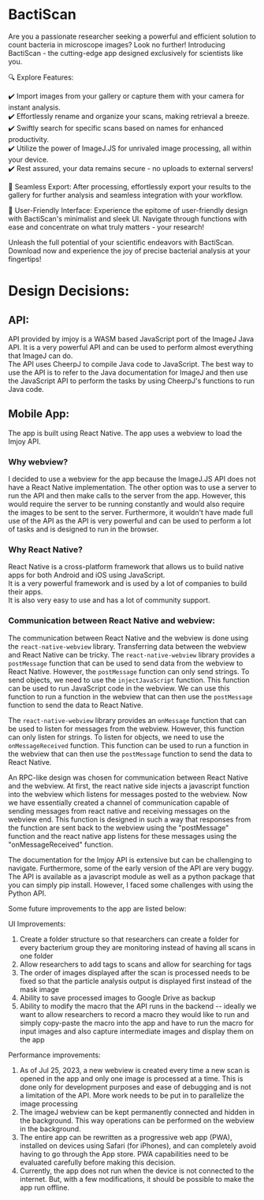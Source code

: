 # BactiScan
Are you a passionate researcher seeking a powerful and efficient solution to count bacteria in microscope images? Look no further! Introducing BactiScan - the cutting-edge app designed exclusively for scientists like you.


🔍 Explore Features:

✔️ Import images from your gallery or capture them with your camera for instant analysis.\
✔️ Effortlessly rename and organize your scans, making retrieval a breeze.\
✔️ Swiftly search for specific scans based on names for enhanced productivity.\
✔️ Utilize the power of ImageJ.JS for unrivaled image processing, all within your device.\
✔️ Rest assured, your data remains secure - no uploads to external servers!

📸 Seamless Export:
After processing, effortlessly export your results to the gallery for further analysis and seamless integration with your workflow.

🌟 User-Friendly Interface:
Experience the epitome of user-friendly design with BactiScan's minimalist and sleek UI. Navigate through functions with ease and concentrate on what truly matters - your research!

Unleash the full potential of your scientific endeavors with BactiScan. Download now and experience the joy of precise bacterial analysis at your fingertips!

# Design Decisions:

## API:

[//]: # (Decided to go for webview-based app. Some advantages of doing so include  - no need to have server running constantly, images are not sent to any external service and all computation happens on the device)

API provided by imjoy is a WASM based JavaScript port of the ImageJ Java API. It is a very powerful API and can be 
used to perform almost everything that ImageJ can do. \
The API uses CheerpJ to compile Java code to JavaScript. The best way to use the API is to refer to the Java documentation 
for ImageJ and then use the JavaScript API to perform the tasks by using CheerpJ's functions to run Java code. 


## Mobile App:

The app is built using React Native. The app uses a webview to load the Imjoy API.

### Why webview?

I decided to use a webview for the app because the ImageJ.JS API does not have a React Native implementation. 
The other option was to use a server to run the API and then make calls to the server from the app. However, this would
require the server to be running constantly and would also require the images to be sent to the server. Furthermore, it 
wouldn't have made full use of the API as the API is very powerful and can be used to perform a lot of tasks and is 
designed to run in the browser. 


### Why React Native?

React Native is a cross-platform framework that allows us to build native apps for both Android and iOS using JavaScript. \
It is a very powerful framework and is used by a lot of companies to build their apps. \
It is also very easy to use and has a lot of community support.

### Communication between React Native and webview:

The communication between React Native and the webview is done using the `react-native-webview` library. Transferring 
data between the webview and React Native can be tricky. The `react-native-webview` library provides a `postMessage` 
function that can be used to send data from the webview to React Native. However, the `postMessage` function can only
send strings. To send objects, we need to use the `injectJavaScript` function. This function can be used to run
JavaScript code in the webview. We can use this function to run a function in the webview that can then use the
`postMessage` function to send the data to React Native. 

The `react-native-webview` library provides an `onMessage` function that can be used to listen for messages from
the webview. However, this function can only listen for strings. To listen for objects, we need to use the 
`onMessageReceived` function. This function can be used to run a function in the webview that can then use the
`postMessage` function to send the data to React Native. 

An RPC-like design was chosen for communication between React Native and the webview. At first, the react native
side injects a javascript function into the webview which listens for messages posted to the webview. Now we have 
essentially created a channel of communication capable of sending messages from react native and receiving messages on
the webview end. This function is designed in such a way that responses from the function are sent back to the webview 
using the "postMessage" function and the react native app listens for these messages using the "onMessageReceived" 
function. 

The documentation for the Imjoy API is extensive but can be challenging to navigate. Furthermore, some of the early version of 
the API are very buggy. The API is available as a javascript module as well as a python package that you can simply pip install. 
However, I faced some challenges with using the Python API.

Some future improvements to the app are listed below:

UI Improvements:
1. Create a folder structure so that researchers can create a folder for every bacterium group they are monitoring instead of having all scans in one folder
2. Allow researchers to add tags to scans and allow for searching for tags
3. The order of images displayed after the scan is processed needs to be fixed so that the particle analysis output is displayed first instead of the mask image
4. Ability to save processed images to Google Drive as backup
5. Ability to modify the macro that the API runs in the backend -- ideally we want to allow researchers to record a macro they would like to run and simply copy-paste the macro into the app and have to run the macro for input images and also capture intermediate images and display them on the app

Performance improvements:
1. As of Jul 25, 2023, a new webview is created every time a new scan is opened in the app and only one image is processed at a time. This is done only for development purposes and ease of debugging and is not a limitation of the API. More work needs to be put in to parallelize the image processing
2. The imageJ webview can be kept permanently connected and hidden in the background. This way operations can be performed on the webview in the background.
3. The entire app can be rewritten as a progressive web app (PWA), installed on devices using Safari (for iPhones), and can completely avoid having to go through the App store. PWA capabilities need to be evaluated carefully before making this decision. 
4. Currently, the app does not run when the device is not connected to the internet. But, with a few modifications, it should be possible to make the app run offline. 
